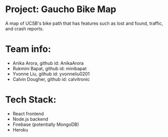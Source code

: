 # Project: Gaucho Bike Map 
A map of UCSB's bike path that has features such as lost and found, traffic, and crash reports. 

# Team info: 
* Anika Arora, github id: AnikaArora 
* Rukmini Bapat, github id: minibapat 
* Yvonne Liu, github id: yvonneliu0201 
* Calvin Dougher, github id: calvitronic 

# Tech Stack: 
* React frontend 
* Node.js backend 
* Firebase (potentially MongoDB) 
* Heroku 

